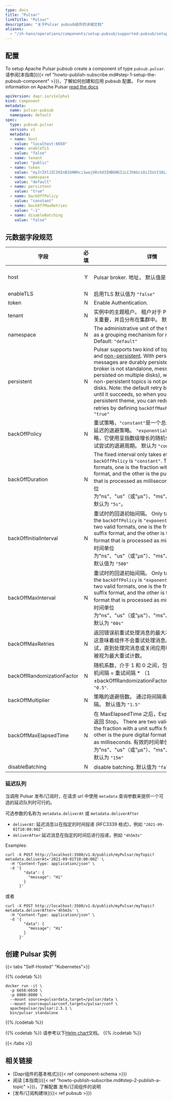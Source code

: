 ```yaml
---
type: docs
title: "Pulsar"
linkTitle: "Pulsar"
description: "关于Pulsar pubsub组件的详细文档"
aliases:
  - "/zh-hans/operations/components/setup-pubsub/supported-pubsub/setup-pulsar/"
---
```


## 配置
To setup Apache Pulsar pubsub create a component of type `pubsub.pulsar`. 请参阅[本指南]({{< ref "howto-publish-subscribe.md#step-1-setup-the-pubsub-component" >}})，了解如何创建和应用 pubsub 配置。 For more information on Apache Pulsar [read the docs](https://pulsar.apache.org/docs/en/concepts-overview/)

```yaml
apiVersion: dapr.io/v1alpha1
kind: Component
metadata:
  name: pulsar-pubsub
  namespace: default
spec:
  type: pubsub.pulsar
  version: v1
  metadata:
  - name: host
    value: "localhost:6650"
  - name: enableTLS
    value: "false"
  - name: tenant
    value: "public"
  - name: token
    value: "eyJrZXlJZCI6InB1bHNhci1wajU0cXd3ZHB6NGIiLCJhbGciOiJIUzI1NiJ9.eyJzd"
  - name: namespace
    value: "default"
  - name: persistent
    value: "true"
  - name: backOffPolicy
    value: "constant"
  - name: backOffMaxRetries
    value: "-1"
  - name: disableBatching
    value: "false"
```
## 元数据字段规范

| 字段                         | 必填 | 详情                                                                                                                                                                                                                                                                                                                                                                                                                                                                                                                                                                                                                                                                          | 示例                                                                                            |
| -------------------------- |:--:| --------------------------------------------------------------------------------------------------------------------------------------------------------------------------------------------------------------------------------------------------------------------------------------------------------------------------------------------------------------------------------------------------------------------------------------------------------------------------------------------------------------------------------------------------------------------------------------------------------------------------------------------------------------------------- | --------------------------------------------------------------------------------------------- |
| host                       | Y  | Pulsar broker. 地址， 默认值是 `"localhost:6650"`                                                                                                                                                                                                                                                                                                                                                                                                                                                                                                                                                                                                                                  | `"localhost:6650"` OR `"http://pulsar-pj54qwwdpz4b-pulsar.ap-sg.public.pulsar.com:8080"`      |
| enableTLS                  | N  | 启用TLS  默认值为 `"false"`                                                                                                                                                                                                                                                                                                                                                                                                                                                                                                                                                                                                                                                       | `"true"`, `"false"`                                                                           |
| token                      | N  | Enable Authentication.                                                                                                                                                                                                                                                                                                                                                                                                                                                                                                                                                                                                                                                      | [How to create pulsar token](https://pulsar.apache.org/docs/en/security-jwt/#generate-tokens) |
| tenant                     | N  | 实例中的主题租户。 租户对于 Pulsar 中的多租户至关重要，并且分布在集群中。  默认值： `“public”`                                                                                                                                                                                                                                                                                                                                                                                                                                                                                                                                                                                                                  | `"public"`                                                                                    |
| namespace                  | N  | The administrative unit of the topic, which acts as a grouping mechanism for related topics.  Default: `"default"`                                                                                                                                                                                                                                                                                                                                                                                                                                                                                                                                                          | `"默认值"`                                                                                       |
| persistent                 | N  | Pulsar supports two kind of topics: [persistent](https://pulsar.apache.org/docs/en/concepts-architecture-overview#persistent-storage) and [non-persistent](https://pulsar.apache.org/docs/en/concepts-messaging/#non-persistent-topics). With persistent topics, all messages are durably persisted on disks (if the broker is not standalone, messages are durably persisted on multiple disks), whereas data for non-persistent topics is not persisted to storage disks. Note: the default retry behavior is to retry until it succeeds, so when you use a non-persistent theme, you can reduce or prohibit retries by defining `backOffMaxRetries` to `0`. 默认: `"true"` | `"true"`, `"false"`                                                                           |
| backOffPolicy              | N  | 重试策略，`"constant"`是一个总是返回相同的退避延迟的退避策略。 `"exponential"` 是一种退避策略，它使用呈指数级增长的随机化函数增加每次重试尝试的退避周期。 默认为 `"constant"`。                                                                                                                                                                                                                                                                                                                                                                                                                                                                                                                                                               | `constant`、`exponential`                                                                      |
| backOffDuration            | N  | The fixed interval only takes effect when the `backOffPolicy` is `"constant"`. There are two valid formats, one is the fraction with a unit suffix format, and the other is the pure digital format that is processed as milliseconds. 有效的时间单位为"ns"、"us"（或"μs"）、"ms"、"s"、"m"、"h"。 默认为 `"5s"`。                                                                                                                                                                                                                                                                                                                                                                               | `"5s"`、`"5000"`                                                                               |
| backOffInitialInterval     | N  | 重试时的回退初始间隔。 Only takes effect when the `backOffPolicy` is `"exponential"`. There are two valid formats, one is the fraction with a unit suffix format, and the other is the pure digital format that is processed as milliseconds. 有效的时间单位为"ns"、"us"（或"μs"）、"ms"、"s"、"m"、"h"。 默认值为 `"500"`                                                                                                                                                                                                                                                                                                                                                                                  | `"50"`                                                                                        |
| backOffMaxInterval         | N  | 重试时的回退初始间隔。 Only takes effect when the `backOffPolicy` is `"exponential"`. There are two valid formats, one is the fraction with a unit suffix format, and the other is the pure digital format that is processed as milliseconds. 有效的时间单位为"ns"、"us"（或"μs"）、"ms"、"s"、"m"、"h"。 默认为 `"60s"`                                                                                                                                                                                                                                                                                                                                                                                   | `"60000"`                                                                                     |
| backOffMaxRetries          | N  | 返回错误前重试处理消息的最大次数。 默认为 `"0"` 这意味着组件不会重试处理消息。 `"-1"` 将无限期重试，直到处理完消息或关闭应用程序。 任何正数都被视为最大重试计数。                                                                                                                                                                                                                                                                                                                                                                                                                                                                                                                                                                                   | `"3"`                                                                                         |
| backOffRandomizationFactor | N  | 随机系数，介于 1 和 0 之间，包括 0 但不是 1。 随机间隔 = 重试间隔 * （1 ±backOffRandomizationFactor）。 默认值为 `"0.5"`.                                                                                                                                                                                                                                                                                                                                                                                                                                                                                                                                                                                   | `"0.5"`                                                                                       |
| backOffMultiplier          | N  | 策略的退避倍数。 通过将间隔乘以倍数来递增间隔。 默认值为 `"1.5"`                                                                                                                                                                                                                                                                                                                                                                                                                                                                                                                                                                                                                                       | `"1.5"`                                                                                       |
| backOffMaxElapsedTime      | N  | 在 MaxElapsedTime 之后，ExponentialBackOff 返回 Stop。 There are two valid formats, one is the fraction with a unit suffix format, and the other is the pure digital format that is processed as milliseconds. 有效的时间单位为"ns"、"us"（或"μs"）、"ms"、"s"、"m"、"h"。 默认为 `"15m"`                                                                                                                                                                                                                                                                                                                                                                                                              | `"15m"`                                                                                       |
| disableBatching            | N  | disable batching. 默认值为 `"false"`                                                                                                                                                                                                                                                                                                                                                                                                                                                                                                                                                                                                                                            | `"true"`, `"false"`                                                                           |

### 延迟队列

当调用 Pulsar 发布/订阅时，在请求 url 中使用 `metadata` 查询参数来提供一个可选的延迟队列时可行的。

可选参数的名称为 `metadata.deliverAt` 或 `metadata.deliverAfter`
- `deliverAt`: 延迟消息以在指定的时间投递 (RFC3339 格式)，例如 `"2021-09-01T10:00:00Z"`
- `deliverAfter`:延迟消息在指定的时间后进行投递，例如 `"4h5m3s"`

Examples:

```shell
curl -X POST http://localhost:3500/v1.0/publish/myPulsar/myTopic?metadata.deliverAt='2021-09-01T10:00:00Z' \
  -H "Content-Type: application/json" \
  -d '{
        "data": {
          "message": "Hi"
        }
      }'
```

或者

```shell
curl -X POST http://localhost:3500/v1.0/publish/myPulsar/myTopic?metadata.deliverAfter='4h5m3s' \
  -H "Content-Type: application/json" \
  -d '{
        "data": {
          "message": "Hi"
        }
      }'
```

## 创建 Pulsar 实例

{{< tabs "Self-Hosted" "Kubernetes">}}

{{% codetab %}}
```
docker run -it \
  -p 6650:6650 \
  -p 8080:8080 \
  --mount source=pulsardata,target=/pulsar/data \
  --mount source=pulsarconf,target=/pulsar/conf \
  apachepulsar/pulsar:2.5.1 \
  bin/pulsar standalone

```
{{% /codetab %}}

{{% codetab %}}
请参考以下[Helm chart](https://pulsar.apache.org/docs/en/kubernetes-helm/)文档。
{{% /codetab %}}

{{< /tabs >}}

## 相关链接
- [Dapr组件的基本格式]({{< ref component-schema >}})
- 阅读 [本指南]({{< ref "howto-publish-subscribe.md#step-2-publish-a-topic" >}})，了解配置 发布/订阅组件的说明
- [发布/订阅构建块]({{< ref pubsub >}})
